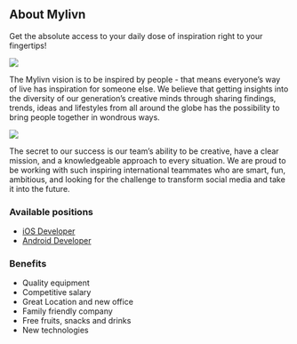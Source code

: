 
## About Mylivn

Get the absolute access to your daily dose of inspiration right to your fingertips!

![](https://raw.githubusercontent.com/mylivn-gmbh/jobs/master/assets/app1.jpg)

The Mylivn vision is to be inspired by people - that means everyone’s way of live has inspiration for someone else. We believe that getting insights into the diversity of our generation’s creative minds through sharing findings, trends, ideas and lifestyles from all around the globe has the possibility to bring people together in wondrous ways.

![](https://raw.githubusercontent.com/mylivn-gmbh/jobs/master/assets/app2.jpg)

The secret to our success is our team’s ability to be creative, have a clear mission, and a knowledgeable approach to every situation. We are proud to be working with such inspiring international teammates who are smart, fun, ambitious, and looking for the challenge to transform social media and take it into the future.

### Available positions 

- [iOS Developer](https://github.com/mylivn-gmbh/jobs/blob/master/ios-developer.md)
- [Android Developer](https://github.com/mylivn-gmbh/jobs/blob/master/android-developer.md)


### Benefits

- Quality equipment
- Competitive salary
- Great Location and new office
- Family friendly company
- Free fruits, snacks and drinks
- New technologies
